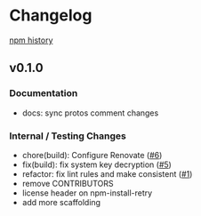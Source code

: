 # Changelog

[npm history][1]

[1]: https://www.npmjs.com/package/@google-cloud/security-center?activeTab=versions

## v0.1.0

### Documentation
- docs: sync protos comment changes

### Internal / Testing Changes
- chore(build): Configure Renovate ([#6](https://github.com/googleapis/nodejs-security-center/pull/6))
- fix(build): fix system key decryption ([#5](https://github.com/googleapis/nodejs-security-center/pull/5))
- refactor: fix lint rules and make consistent ([#1](https://github.com/googleapis/nodejs-security-center/pull/1))
- remove CONTRIBUTORS
- license header on npm-install-retry
- add more scaffolding

